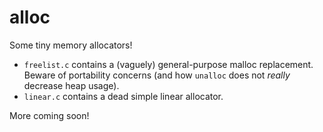# alloc

Some tiny memory allocators!

- `freelist.c` contains a (vaguely) general-purpose malloc replacement. Beware of portability concerns (and how `unalloc` does not *really* decrease heap usage).
- `linear.c` contains a dead simple linear allocator.

More coming soon!
